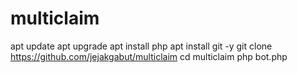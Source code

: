 # multiclaim
apt update
apt upgrade
apt install php
apt install git -y
git clone https://github.com/jejakgabut/multiclaim
cd multiclaim
php bot.php
